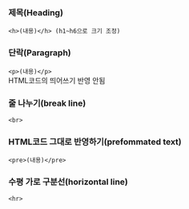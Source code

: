 ### 제목(Heading)
```<h>(내용)</h> (h1~h6으로 크기 조정)```
### 단락(Paragraph)
```<p>(내용)</p>```<br>
HTML코드의 띄어쓰기 반영 안됨
### 줄 나누기(break line) 
```<br>```
### HTML코드 그대로 반영하기(prefommated text)
```<pre>(내용)</pre>```
### 수평 가로 구분선(horizontal line) 
```<hr>```
